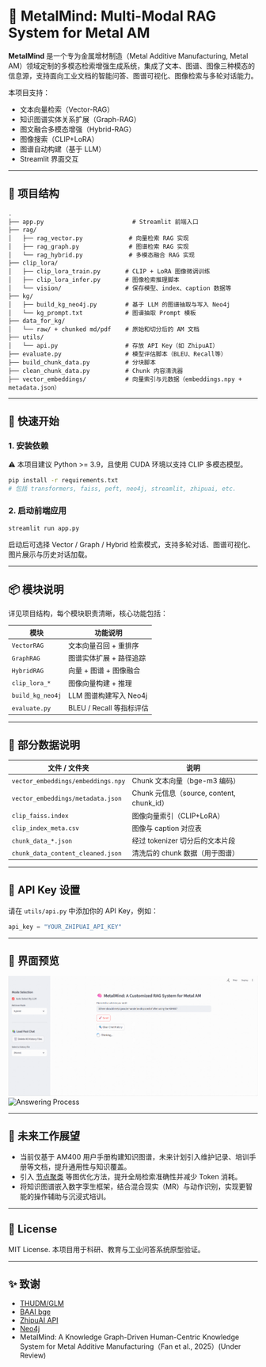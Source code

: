 # 🧠 MetalMind: Multi-Modal RAG System for Metal AM

**MetalMind** 是一个专为金属增材制造（Metal Additive Manufacturing, Metal AM）领域定制的多模态检索增强生成系统，集成了文本、图谱、图像三种模态的信息源，支持面向工业文档的智能问答、图谱可视化、图像检索与多轮对话能力。

本项目支持：
- 文本向量检索（Vector-RAG）
- 知识图谱实体关系扩展（Graph-RAG）
- 图文融合多模态增强（Hybrid-RAG）
- 图像搜索（CLIP+LoRA）
- 图谱自动构建（基于 LLM）
- Streamlit 界面交互

---

## 🧱 项目结构

```
.
├── app.py                         # Streamlit 前端入口
├── rag/
│   ├── rag_vector.py             # 向量检索 RAG 实现
│   ├── rag_graph.py              # 图谱检索 RAG 实现
│   └── rag_hybrid.py             # 多模态融合 RAG 实现
├── clip_lora/
│   ├── clip_lora_train.py       # CLIP + LoRA 图像微调训练
│   ├── clip_lora_infer.py       # 图像检索推理脚本
│   └── vision/                  # 保存模型、index、caption 数据等
├── kg/
│   ├── build_kg_neo4j.py        # 基于 LLM 的图谱抽取与写入 Neo4j
│   └── kg_prompt.txt            # 图谱抽取 Prompt 模板
├── data_for_kg/
│   └── raw/ + chunked md/pdf    # 原始和切分后的 AM 文档
├── utils/
│   └── api.py                   # 存放 API Key（如 ZhipuAI）
├── evaluate.py                  # 模型评估脚本（BLEU、Recall等）
├── build_chunk_data.py          # 分块脚本
├── clean_chunk_data.py          # Chunk 内容清洗器
├── vector_embeddings/           # 向量索引与元数据（embeddings.npy + metadata.json）
```

---

## 🚀 快速开始

### 1. 安装依赖
⚠️ 本项目建议 Python >= 3.9，且使用 CUDA 环境以支持 CLIP 多模态模型。
```bash
pip install -r requirements.txt
# 包括 transformers, faiss, peft, neo4j, streamlit, zhipuai, etc.
```

### 2. 启动前端应用

```bash
streamlit run app.py
```

启动后可选择 Vector / Graph / Hybrid 检索模式，支持多轮对话、图谱可视化、图片展示与历史对话加载。

---

## 📦 模块说明

详见项目结构，每个模块职责清晰，核心功能包括：

| 模块             | 功能说明 |
|------------------|----------|
| `VectorRAG`      | 文本向量召回 + 重排序 |
| `GraphRAG`       | 图谱实体扩展 + 路径追踪 |
| `HybridRAG`      | 向量 + 图谱 + 图像融合 |
| `clip_lora_*`    | 图像向量构建 + 推理 |
| `build_kg_neo4j` | LLM 图谱构建写入 Neo4j |
| `evaluate.py`    | BLEU / Recall 等指标评估 |

---

## 📁 部分数据说明

| 文件 / 文件夹                    | 说明 |
|----------------------------------|------|
| `vector_embeddings/embeddings.npy` | Chunk 文本向量（bge-m3 编码） |
| `vector_embeddings/metadata.json` | Chunk 元信息（source, content, chunk_id） |
| `clip_faiss.index`                | 图像向量索引（CLIP+LoRA） |
| `clip_index_meta.csv`            | 图像与 caption 对应表 |
| `chunk_data_*.json`              | 经过 tokenizer 切分后的文本片段 |
| `chunk_data_content_cleaned.json`| 清洗后的 chunk 数据（用于图谱） |

---

## 🔐 API Key 设置

请在 `utils/api.py` 中添加你的 API Key，例如：

```python
api_key = "YOUR_ZHIPUAI_API_KEY"
```

---

## 🌟 界面预览

![Thinking Process](https://github.com/Bluesmmm/MetalMind/raw/main/app/thinking.png)
![Answering Process]([app/hybrid.png](https://github.com/Bluesmmm/MetalMind/raw/main/app/hybrid.png))

---

## 🔮 未来工作展望
- 当前仅基于 AM400 用户手册构建知识图谱，未来计划引入维护记录、培训手册等文档，提升通用性与知识覆盖。
- 引入 [节点聚类](https://arxiv.org/abs/2404.16130) 等图优化方法，提升全局检索准确性并减少 Token 消耗。
- 将知识图谱嵌入数字孪生框架，结合混合现实（MR）与动作识别，实现更智能的操作辅助与沉浸式培训。

---

## 📄 License

MIT License. 本项目用于科研、教育与工业问答系统原型验证。

---

## ✨ 致谢

- [THUDM/GLM](https://github.com/THUDM/GLM)
- [BAAI bge](https://huggingface.co/BAAI)
- [ZhipuAI API](https://open.bigmodel.cn/)
- [Neo4j](https://neo4j.com/)
- MetalMind: A Knowledge Graph-Driven Human-Centric Knowledge System for Metal Additive Manufacturing（Fan et al., 2025）(Under Review)
